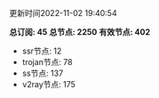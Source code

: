 更新时间2022-11-02 19:40:54

**总订阅: 45**
**总节点: 2250**
**有效节点: 402**
- ssr节点: 12
- trojan节点: 78
- ss节点: 137
- v2ray节点: 175
